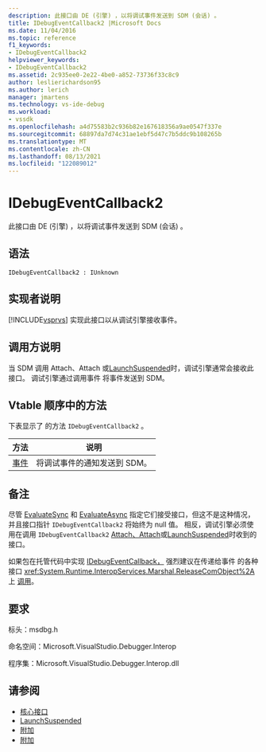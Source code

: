 ```yaml
---
description: 此接口由 DE (引擎) ，以将调试事件发送到 SDM (会话) 。
title: IDebugEventCallback2 |Microsoft Docs
ms.date: 11/04/2016
ms.topic: reference
f1_keywords:
- IDebugEventCallback2
helpviewer_keywords:
- IDebugEventCallback2
ms.assetid: 2c935ee0-2e22-4be0-a852-73736f33c8c9
author: leslierichardson95
ms.author: lerich
manager: jmartens
ms.technology: vs-ide-debug
ms.workload:
- vssdk
ms.openlocfilehash: a4d75583b2c936b82e167618356a9ae0547f337e
ms.sourcegitcommit: 68897da7d74c31ae1ebf5d47c7b5ddc9b108265b
ms.translationtype: MT
ms.contentlocale: zh-CN
ms.lasthandoff: 08/13/2021
ms.locfileid: "122089012"
---
```

# <a name="idebugeventcallback2"></a>IDebugEventCallback2
此接口由 DE (引擎) ，以将调试事件发送到 SDM (会话) 。

## <a name="syntax"></a>语法

```
IDebugEventCallback2 : IUnknown
```

## <a name="notes-for-implementers"></a>实现者说明
 [!INCLUDE[vsprvs](../../../code-quality/includes/vsprvs_md.md)] 实现此接口以从调试引擎接收事件。

## <a name="notes-for-callers"></a>调用方说明
 当 SDM 调用 Attach、Attach 或[LaunchSuspended](../../../extensibility/debugger/reference/idebugenginelaunch2-launchsuspended.md)时，调试引擎通常会接收此接口。 [](../../../extensibility/debugger/reference/idebugprogram2-attach.md) [](../../../extensibility/debugger/reference/idebugengine2-attach.md) 调试引擎通过调用事件 将事件发送到 SDM。 [](../../../extensibility/debugger/reference/idebugeventcallback2-event.md)

## <a name="methods-in-vtable-order"></a>Vtable 顺序中的方法
 下表显示了 的方法 `IDebugEventCallback2` 。

|方法|说明|
|------------|-----------------|
|[事件](../../../extensibility/debugger/reference/idebugeventcallback2-event.md)|将调试事件的通知发送到 SDM。|

## <a name="remarks"></a>备注
 尽管 [EvaluateSync](../../../extensibility/debugger/reference/idebugexpression2-evaluatesync.md) 和 [EvaluateAsync](../../../extensibility/debugger/reference/idebugexpression2-evaluateasync.md) 指定它们接受接口，但这不是这种情况，并且接口指针 `IDebugEventCallback2` 将始终为 null 值。 相反，调试引擎必须使用在调用 `IDebugEventCallback2` [Attach、Attach](../../../extensibility/debugger/reference/idebugengine2-attach.md)或[](../../../extensibility/debugger/reference/idebugprogram2-attach.md)[LaunchSuspended](../../../extensibility/debugger/reference/idebugenginelaunch2-launchsuspended.md)时收到的 接口。

 如果包在托管代码中实现 [IDebugEventCallback，](../../../extensibility/debugger/reference/idebugeventcallback2.md) 强烈建议在传递给事件 的各种接口 <xref:System.Runtime.InteropServices.Marshal.ReleaseComObject%2A> 上 [调用](../../../extensibility/debugger/reference/idebugeventcallback2-event.md)。

## <a name="requirements"></a>要求
 标头：msdbg.h

 命名空间：Microsoft.VisualStudio.Debugger.Interop

 程序集：Microsoft.VisualStudio.Debugger.Interop.dll

## <a name="see-also"></a>请参阅
- [核心接口](../../../extensibility/debugger/reference/core-interfaces.md)
- [LaunchSuspended](../../../extensibility/debugger/reference/idebugenginelaunch2-launchsuspended.md)
- [附加](../../../extensibility/debugger/reference/idebugprogram2-attach.md)
- [附加](../../../extensibility/debugger/reference/idebugengine2-attach.md)
